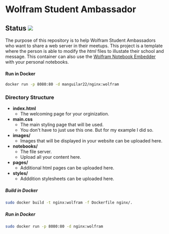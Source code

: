 # Wolfram Student Ambassador 

## Status ![](https://github.com/manguilar22/WolframStudentWeb/workflows/build-docker/badge.svg)

The purpose of this repository is to help Wolfram Student Ambassadors who want to share a web server in their meetups. This project is a template where the person is able to modify the *html* files to illustate their school and message. This container can also use the [Wolfram Notebook Embedder](https://reference.wolfram.com/language/WolframNotebookEmbedder/) with your personal notebooks. 


#### Run in Docker

```bash
docker run -p 8080:80 -d manguilar22/nginx:wolfram
```

### Directory Structure

* **index.html**
	* The welcoming page for your orginization.  
* **main.css** 
	* The main styling page that will be used. 
	* You don't have to just use this one. But for my example I did so. 
* **images/** 
	* Images that will be displayed in your website can be uploaded here. 
* **notebooks/** 
	* The file server. 
	* Upload all your content here. 
* **pages/** 
	* Additional html pages can be uploaded here.
* **styles/**
	* Adddition stylesheets can be uploaded here.


##### Build in Docker 

```bash
sudo docker build -t nginx:wolfram -f Dockerfile nginx/. 
```

##### Run in Docker 

```bash
sudo docker run -p 8080:80 -d nginx:wolfram
```
